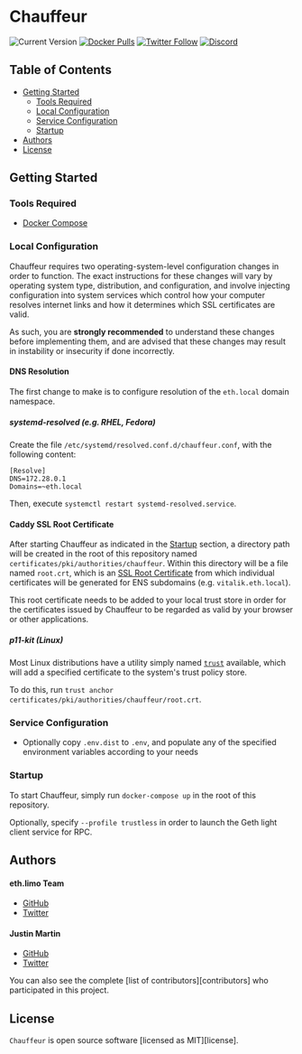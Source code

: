 # Chauffeur

![Current Version](https://img.shields.io/badge/version-v0.1-blue)
[![Docker Pulls](https://img.shields.io/docker/pulls/ethdotlimo/chauffeur)](https://hub.docker.com/repository/docker/ethdotlimo/chauffeur)
[![Twitter Follow](https://img.shields.io/twitter/follow/eth_limo?style=social)](https://twitter.com/intent/user?screen_name=eth_limo)
[![Discord](https://img.shields.io/discord/889908452896436298)](https://discord.com/invite/zf8NxW94rB)

## Table of Contents
- [Getting Started](#getting-started)
	- [Tools Required](#tools-required)
	- [Local Configuration](#local-configuration)
	- [Service Configuration](#service-configuration)
	- [Startup](#startup)
- [Authors](#authors)
- [License](#license)

## Getting Started

### Tools Required

- [Docker Compose](https://docs.docker.com/compose/)

### Local Configuration

Chauffeur requires two operating-system-level configuration changes in order to function. The exact instructions for
these changes will vary by operating system type, distribution, and configuration, and involve injecting configuration
into system services which control how your computer resolves internet links and how it determines which SSL certificates
are valid.

As such, you are **strongly recommended** to understand these changes before implementing them, and are advised that
these changes may result in instability or insecurity if done incorrectly.

#### DNS Resolution

The first change to make is to configure resolution of the `eth.local` domain namespace.

##### systemd-resolved (e.g. RHEL, Fedora)

Create the file `/etc/systemd/resolved.conf.d/chauffeur.conf`, with the following content:

```
[Resolve]
DNS=172.28.0.1
Domains=~eth.local
```

Then, execute `systemctl restart systemd-resolved.service`.

#### Caddy SSL Root Certificate

After starting Chauffeur as indicated in the [Startup](#startup) section, a directory path will be created in the root
of this repository named `certificates/pki/authorities/chauffeur`. Within this directory will be a file named `root.crt`,
which is an [SSL Root Certificate](https://en.wikipedia.org/wiki/Root_certificate) from which individual certificates
will be generated for ENS subdomains (e.g. `vitalik.eth.local`).

This root certificate needs to be added to your local trust store in order for the certificates issued by Chauffeur
to be regarded as valid by your browser or other applications.

##### p11-kit (Linux)

Most Linux distributions have a utility simply named [`trust`](https://www.mankier.com/1/trust) available, which will
add a specified certificate to the system's trust policy store.

To do this, run `trust anchor certificates/pki/authorities/chauffeur/root.crt`.

### Service Configuration

- Optionally copy `.env.dist` to `.env`, and populate any of the specified environment variables according to your needs

### Startup

To start Chauffeur, simply run `docker-compose up` in the root of this repository.

Optionally, specify `--profile trustless` in order to launch the Geth light client service for RPC.

## Authors

#### eth.limo Team
* [GitHub](https://github.com/ethlimo)
* [Twitter](https://twitter.com/eth_limo)

#### Justin Martin
* [GitHub](https://github.com/TheFrozenFire/)
* [Twitter](https://twitter.com/thefrozenfire)

You can also see the complete [list of contributors][contributors] who participated in this project.

## License

`Chauffeur` is open source software [licensed as MIT][license].
